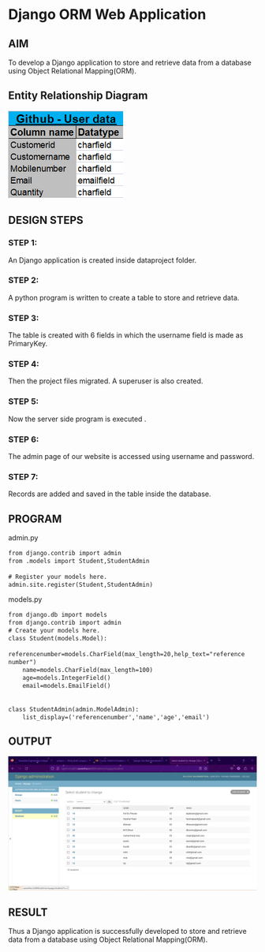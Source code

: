 # Django ORM Web Application

## AIM
To develop a Django application to store and retrieve data from a database using Object Relational Mapping(ORM).

## Entity Relationship Diagram

![DJANGOORM](django.png)

## DESIGN STEPS

### STEP 1:
An Django application is created inside dataproject folder.
### STEP 2:
A python program is written to create a table to store and retrieve data.
### STEP 3:
The table is created with 6 fields in which the username field is made as PrimaryKey.
### STEP 4:
Then the project files migrated. A superuser is also created.
### STEP 5:
Now the server side program is executed .
### STEP 6:
The admin page of our website is accessed using username and password.
### STEP 7:
Records are added and saved in the table inside the database.

## PROGRAM
admin.py
```
from django.contrib import admin
from .models import Student,StudentAdmin

# Register your models here.
admin.site.register(Student,StudentAdmin)
```
models.py
```
from django.db import models
from django.contrib import admin
# Create your models here.
class Student(models.Model):
    referencenumber=models.CharField(max_length=20,help_text="reference number")
    name=models.CharField(max_length=100)
    age=models.IntegerField()
    email=models.EmailField()


class StudentAdmin(admin.ModelAdmin):
    list_display=('referencenumber','name','age','email')
```

## OUTPUT
![DJANGO](django1.png)

## RESULT
Thus a Django application is successfully developed to store and retrieve data from a
database using Object Relational Mapping(ORM).
